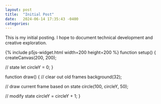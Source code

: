 ```yaml
---
layout: post
title:  "Initial Post"
date:   2024-06-14 17:35:43 -0400
categories: 
---
```


This is my initial posting. I hope to document technical development and creative exploration.

{% include p5js-widget.html width=200 height=200 %} function setup() { createCanvas(200, 200);

// state let circleY = 0; }

function draw() { // clear out old frames background(32);

// draw current frame based on state circle(100, circleY, 50);

// modify state circleY = circleY + 1; } </script>